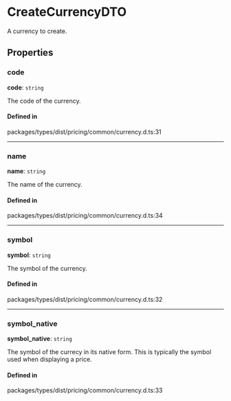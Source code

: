 # CreateCurrencyDTO

A currency to create.

## Properties

### code

 **code**: `string`

The code of the currency.

#### Defined in

packages/types/dist/pricing/common/currency.d.ts:31

___

### name

 **name**: `string`

The name of the currency.

#### Defined in

packages/types/dist/pricing/common/currency.d.ts:34

___

### symbol

 **symbol**: `string`

The symbol of the currency.

#### Defined in

packages/types/dist/pricing/common/currency.d.ts:32

___

### symbol\_native

 **symbol\_native**: `string`

The symbol of the currecy in its native form. This is typically the symbol used when displaying a price.

#### Defined in

packages/types/dist/pricing/common/currency.d.ts:33
